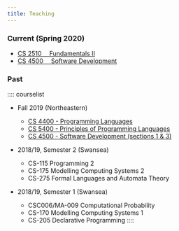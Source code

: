 ```yaml
---
title: Teaching
---
```


### Current (Spring 2020)

* [CS 2510 &emsp;Fundamentals II](https://course.ccs.neu.edu/cs2510/)
* [CS 4500 &emsp;Software Development](http://janvitek.org/events/NEU/4500/s20/)

### Past

:::: courselist

- Fall 2019 (Northeastern)
  * [CS 4400 - Programming Languages](./teaching/CS4400f19/syllabus.html)
  * [CS 5400 - Principles of Programming Languages](./teaching/CS4400f19/syllabus.html)
  * [CS 4500 - Software Development (sections 1 &amp; 3)](./teaching/CS4500f19/)

- 2018/19, Semester 2 (Swansea)
  * CS-115 Programming 2
  * CS-175 Modelling Computing Systems 2
  * CS-275 Formal Languages and Automata Theory

- 2018/19, Semester 1 (Swansea)
  * CSC006/MA-009 Computational Probability
  * CS-170 Modelling Computing Systems 1
  * CS-205 Declarative Programming
::::

